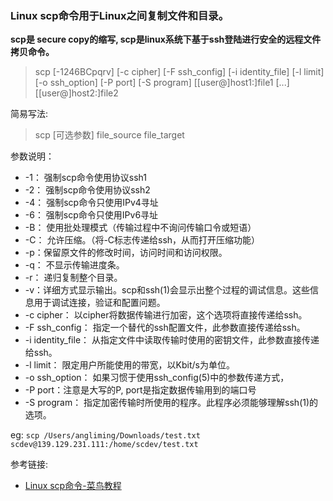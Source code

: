 ### Linux scp命令用于Linux之间复制文件和目录。
**scp是 secure copy的缩写, scp是linux系统下基于ssh登陆进行安全的远程文件拷贝命令。**
> scp [-1246BCpqrv] [-c cipher] [-F ssh_config] [-i identity_file]
[-l limit] [-o ssh_option] [-P port] [-S program]
[[user@]host1:]file1 [...] [[user@]host2:]file2

简易写法:
> scp [可选参数] file_source file_target

参数说明：
- -1： 强制scp命令使用协议ssh1
- -2： 强制scp命令使用协议ssh2
- -4： 强制scp命令只使用IPv4寻址
- -6： 强制scp命令只使用IPv6寻址
- -B： 使用批处理模式（传输过程中不询问传输口令或短语）
- -C： 允许压缩。（将-C标志传递给ssh，从而打开压缩功能）
- -p：保留原文件的修改时间，访问时间和访问权限。
- -q： 不显示传输进度条。
- -r： 递归复制整个目录。
- -v：详细方式显示输出。scp和ssh(1)会显示出整个过程的调试信息。这些信息用于调试连接，验证和配置问题。
- -c cipher： 以cipher将数据传输进行加密，这个选项将直接传递给ssh。
- -F ssh_config： 指定一个替代的ssh配置文件，此参数直接传递给ssh。
- -i identity_file： 从指定文件中读取传输时使用的密钥文件，此参数直接传递给ssh。
- -l limit： 限定用户所能使用的带宽，以Kbit/s为单位。
- -o ssh_option： 如果习惯于使用ssh_config(5)中的参数传递方式，
- -P port：注意是大写的P, port是指定数据传输用到的端口号
- -S program： 指定加密传输时所使用的程序。此程序必须能够理解ssh(1)的选项。

eg: `scp /Users/angliming/Downloads/test.txt scdev@139.129.231.111:/home/scdev/test.txt`

参考链接:
- [Linux scp命令-菜鸟教程](http://www.runoob.com/linux/linux-comm-scp.html)
